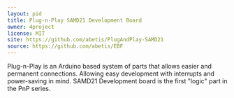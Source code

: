 ```yaml
---
layout: pid
title: Plug-n-Play SAMD21 Development Board
owner: 4project
license: MIT
site: https://github.com/abetis/PlugAndPlay-SAMD21
source: https://github.com/abetis/EBF
---
```

Plug-n-Play is an Arduino based system of parts that allows easier and permanent connections.
Allowing easy development with interrupts and power-saving in mind.
SAMD21 Development board is the first "logic" part in the PnP series.
